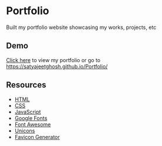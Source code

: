 # Portfolio

Built my portfolio website showcasing my works, projects, etc

## Demo

[Click here](https://satyajeetghosh.github.io/Portfolio/) to view my portfolio or go to https://satyajeetghosh.github.io/Portfolio/

## Resources

- [HTML](https://www.w3schools.com/html/)
- [CSS](https://www.w3schools.com/css/default.asp)
- [JavaScript](https://www.w3schools.com/js/default.asp)
- [Google Fonts](https://fonts.google.com/)
- [Font Awesome](https://fontawesome.com/)
- [Unicons](https://iconscout.com/unicons)
- [Favicon Generator](https://realfavicongenerator.net/)
